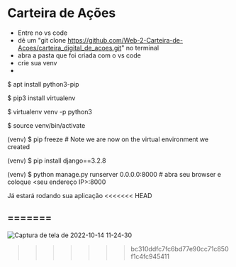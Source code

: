 # Carteira de Ações

- Entre no vs code
- dê um "git clone https://github.com/Web-2-Carteira-de-Acoes/carteira_digital_de_acoes.git" no terminal
- abra a pasta que foi criada com o vs code
- crie sua venv
- 
$ apt install python3-pip

$ pip3 install virtualenv

$ virtualenv venv -p python3

$ source venv/bin/activate

(venv) $ pip freeze  # Note we are now on the virtual environment we created

(venv) $ pip install django==3.2.8

(venv) $ python manage.py runserver 0.0.0.0:8000 # abra seu browser e coloque <seu endereço IP>:8000

Já estará rodando sua aplicação
<<<<<<< HEAD

=======
---
![Captura de tela de 2022-10-14 11-24-30](https://user-images.githubusercontent.com/71037296/195871090-2a1c88af-f919-444c-86b9-d9a8f4ca38df.png)
>>>>>>> bc310ddfc7fc6bd77e90cc71c850f1c4fc945411
